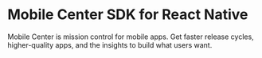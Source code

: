 # Mobile Center SDK for React Native

Mobile Center is mission control for mobile apps. Get faster release cycles, higher-quality apps, and the insights to build what users want.
